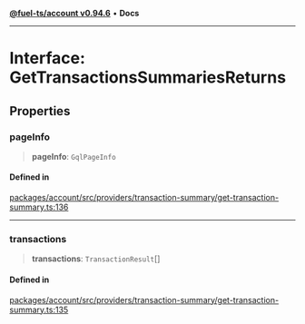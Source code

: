 [**@fuel-ts/account v0.94.6**](../index.md) • **Docs**

***

# Interface: GetTransactionsSummariesReturns

## Properties

### pageInfo

> **pageInfo**: `GqlPageInfo`

#### Defined in

[packages/account/src/providers/transaction-summary/get-transaction-summary.ts:136](https://github.com/FuelLabs/fuels-ts/blob/edc427a506b3935e5c3045680dbc2670666cb638/packages/account/src/providers/transaction-summary/get-transaction-summary.ts#L136)

***

### transactions

> **transactions**: `TransactionResult`[]

#### Defined in

[packages/account/src/providers/transaction-summary/get-transaction-summary.ts:135](https://github.com/FuelLabs/fuels-ts/blob/edc427a506b3935e5c3045680dbc2670666cb638/packages/account/src/providers/transaction-summary/get-transaction-summary.ts#L135)
